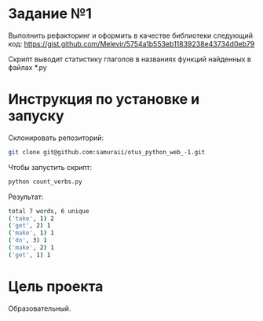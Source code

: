 # Задание №1

Выполнить рефакторинг и оформить в качестве библиотеки следующий код: https://gist.github.com/Melevir/5754a1b553eb11839238e43734d0eb79

Скрипт выводит статистику глаголов в названиях функций найденных в файлах *.py

# Инструкция по установке и запуску

Склонировать репозиторий:

```bash
git clone git@github.com:samuraii/otus_python_web_-1.git
```

Чтобы запустить скрипт:

```bash
python count_verbs.py
```

Результат:

```bash
total 7 words, 6 unique
('take', 1) 2
('get', 2) 1
('make', 1) 1
('do', 3) 1
('make', 2) 1
('get', 1) 1
```
 
# Цель проекта

Образовательный.